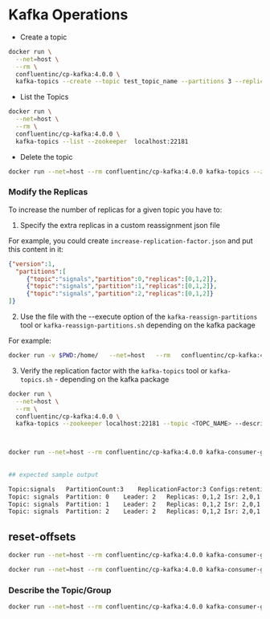 #  Kafka Operations


- Create a topic 

```bash
docker run \
  --net=host \
  --rm \
  confluentinc/cp-kafka:4.0.0 \
  kafka-topics --create --topic test_topic_name --partitions 3 --replication-factor 2 --if-not-exists --zookeeper  localhost:22181
```

- List the Topics

```bash
docker run \
  --net=host \
  --rm \
  confluentinc/cp-kafka:4.0.0 \
  kafka-topics --list --zookeeper  localhost:22181
```

- Delete the topic

```bash
docker run --net=host --rm confluentinc/cp-kafka:4.0.0 kafka-topics --zookeeper localhost:22181 --delete --topic test_topic_name
```


### Modify the Replicas

To increase the number of replicas for a given topic you have to:

1. Specify the extra replicas in a custom reassignment json file

For example, you could create `increase-replication-factor.json` and put this content in it:


```json
{"version":1,
  "partitions":[
     {"topic":"signals","partition":0,"replicas":[0,1,2]},
     {"topic":"signals","partition":1,"replicas":[0,1,2]},
     {"topic":"signals","partition":2,"replicas":[0,1,2]}
]}
```

2. Use the file with the --execute option of the `kafka-reassign-partitions` tool or `kafka-reassign-partitions.sh` depending on the kafka package

For example:

```bash
docker run -v $PWD:/home/   --net=host   --rm   confluentinc/cp-kafka:4.0.0 kafka-reassign-partitions --zookeeper localhost:22181 --reassignment-json-file /home/increase-replica.json --execute
```

3. Verify the replication factor with the `kafka-topics` tool or `kafka-topics.sh` - depending on the kafka package

```bash
docker run \
  --net=host \
  --rm \
  confluentinc/cp-kafka:4.0.0 \
  kafka-topics --zookeeper localhost:22181 --topic <TOPC_NAME> --describe



docker run --net=host --rm confluentinc/cp-kafka:4.0.0 kafka-consumer-groups --bootstrap-server 172.168.2.5:19092,172.168.0.1:29092,172.168.0.1:39092 --group <CONSUMER_GROUP_NAME> --describe
  
  
## expected sample output

Topic:signals   PartitionCount:3    ReplicationFactor:3 Configs:retention.ms=1000000000
Topic: signals  Partition: 0    Leader: 2   Replicas: 0,1,2 Isr: 2,0,1
Topic: signals  Partition: 1    Leader: 2   Replicas: 0,1,2 Isr: 2,0,1
Topic: signals  Partition: 2    Leader: 2   Replicas: 0,1,2 Isr: 2,0,1
```

## reset-offsets

```bash
docker run --net=host --rm confluentinc/cp-kafka:4.0.0 kafka-consumer-groups --bootstrap-server 172.168.0.0:19092,172.168.0.1:29092,172.168.0.1:39092 --group <CONSUMER_GROUP_NAME> --reset-offsets --to-earliest --topic <TOPIC_NAME> --execute

docker run --net=host --rm confluentinc/cp-kafka:4.0.0 kafka-consumer-groups --bootstrap-server 172.168.0.0:19092,172.168.0.1:29092,172.168.0.1:39092 --group <CONSUMER_GROUP_NAME> --reset-offsets --to-earliest --topic <TOPIC_NAME> --execute
```



### Describe the Topic/Group

```bash
docker run --net=host --rm confluentinc/cp-kafka:4.0.0 kafka-consumer-groups --bootstrap-server 172.168.0.0:19092,172.168.0.1:29092,172.168.0.1:39092 --group <CONSUMER_GROUP_NAME> --describe
```